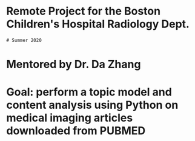 # Remote Project for the Boston Children's Hospital Radiology Dept.
    # Summer 2020
  # Mentored by Dr. Da Zhang
# Goal: perform a topic model and content analysis using Python on medical imaging articles downloaded from PUBMED
